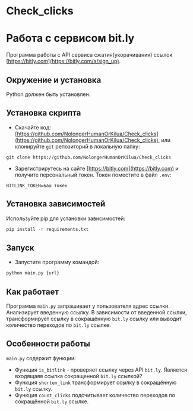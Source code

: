 # Check_clicks

# Работа с сервисом bit.ly

Программа работы с API сервиса сжатия(укорачивания) ссылок [https://bitly.com](https://bitly.com/a/sign_up).

## Окружение и установка

Python должен быть установлен.

## Установка скрипта

- Скачайте код: [https://github.com/NolongerHumanOrKilua/Check_clicks](https://github.com/NolongerHumanOrKilua/Check_clicks), или клонируйте `git` репозиторий в локальную папку:
```
git clone https://github.com/NolongerHumanOrKilua/Check_clicks
```
- Зарегистрирутесь на сайте [https://bitly.com](https://bitly.com) и получите персональный токен. Токен поместите в файл `.env`:
```
BITLINK_TOKEN=ваш токен
```
## Установка зависимостей

Используйте pip для установки зависимостей:
```bash
pip install -r requirements.txt
```

## Запуск

- Запустите программу командой:
```bash
python main.py {url}
```

## Как работает

 Программа `main.py` запрашивает у пользователя адрес ссылки. Анализирует введенную ссылку. В зависимости от введенной ссылки, трансформирует ссылку в сокращённую `bit.ly` ссылку или выводит количество переходов по `bit.ly` ссылке.

## Особенности работы

`main.py` содержит функции:

* Функция `is_bitlink` - проверяет ссылку через API `bit.ly`. Является входящаяя ссылка сокращенной `bit.ly` ссылкой?
* Функция `shorten_link` трансформирует ссылку в сокращённую `bit.ly` ссылку.
* Функция `count_clicks` подсчитывает количество переходов по сокращённой `bit.ly` ссылке.
